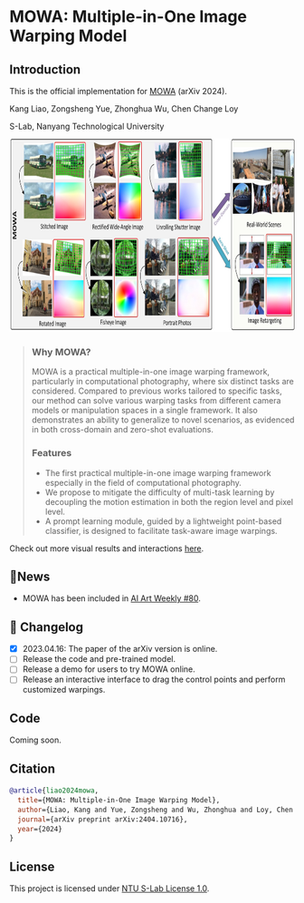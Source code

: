 # MOWA: Multiple-in-One Image Warping Model

## Introduction
This is the official implementation for [MOWA](https://arxiv.org/abs/2404.10716) (arXiv 2024).

Kang Liao, Zongsheng Yue, Zhonghua Wu, Chen Change Loy

S-Lab, Nanyang Technological University


<div align="center">
  <img src="https://github.com/KangLiao929/MOWA/blob/main/assets/teaser.jpg" height="340">
</div>

> ### Why MOWA?
> MOWA is a practical multiple-in-one image warping framework, particularly in computational photography, where six distinct tasks are considered. Compared to previous works tailored to specific tasks, our method can solve various warping tasks from different camera models or manipulation spaces in a single framework. It also demonstrates an ability to generalize to novel scenarios, as evidenced in both cross-domain and zero-shot evaluations.
>  ### Features
>  * The first practical multiple-in-one image warping framework especially in the field of computational photography.
>  * We propose to mitigate the difficulty of multi-task learning by decoupling the motion estimation in both the region level and pixel level.
>  * A prompt learning module, guided by a lightweight point-based classifier, is designed to facilitate task-aware image warpings.

Check out more visual results and interactions [here](https://kangliao929.github.io/projects/mowa/).

## 📣News
- MOWA has been included in [AI Art Weekly #80](https://aiartweekly.com/issues/80).

## 📝 Changelog

- [x] 2023.04.16: The paper of the arXiv version is online.
- [ ] Release the code and pre-trained model.
- [ ] Release a demo for users to try MOWA online.
- [ ] Release an interactive interface to drag the control points and perform customized warpings.

## Code
Coming soon.

## Citation

```bibtex
@article{liao2024mowa,
  title={MOWA: Multiple-in-One Image Warping Model},
  author={Liao, Kang and Yue, Zongsheng and Wu, Zhonghua and Loy, Chen Change},
  journal={arXiv preprint arXiv:2404.10716},
  year={2024}
}
```

## License
This project is licensed under [NTU S-Lab License 1.0](LICENSE).
